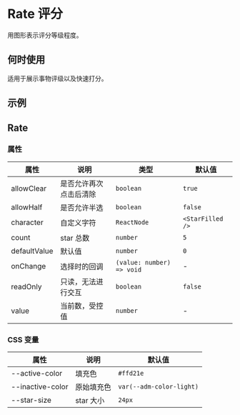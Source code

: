 # Rate 评分

用图形表示评分等级程度。

## 何时使用

适用于展示事物评级以及快速打分。

## 示例

<code src="./demos/demo1.tsx"></code>

## Rate

### 属性

| 属性         | 说明                   | 类型                      | 默认值           |
| ------------ | ---------------------- | ------------------------- | ---------------- |
| allowClear   | 是否允许再次点击后清除 | `boolean`                 | `true`           |
| allowHalf    | 是否允许半选           | `boolean`                 | `false`          |
| character    | 自定义字符             | `ReactNode`               | `<StarFilled />` |
| count        | star 总数              | `number`                  | `5`              |
| defaultValue | 默认值                 | `number`                  | `0`              |
| onChange     | 选择时的回调           | `(value: number) => void` | -                |
| readOnly     | 只读，无法进行交互     | `boolean`                 | `false`          |
| value        | 当前数，受控值         | `number`                  | -                |

### CSS 变量

| 属性             | 说明       | 默认值                   |
| ---------------- | ---------- | ------------------------ |
| --active-color   | 填充色     | `#ffd21e`                |
| --inactive-color | 原始填充色 | `var(--adm-color-light)` |
| --star-size      | star 大小  | `24px`                   |
